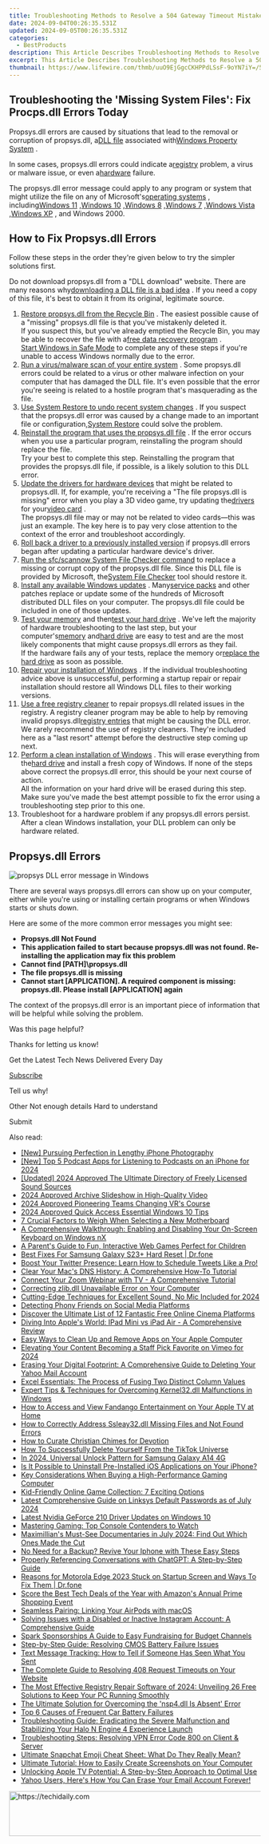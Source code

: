 ```yaml
---
title: Troubleshooting Methods to Resolve a 504 Gateway Timeout Mistake
date: 2024-09-04T00:26:35.531Z
updated: 2024-09-05T00:26:35.531Z
categories:
  - BestProducts
description: This Article Describes Troubleshooting Methods to Resolve a 504 Gateway Timeout Mistake
excerpt: This Article Describes Troubleshooting Methods to Resolve a 504 Gateway Timeout Mistake
thumbnail: https://www.lifewire.com/thmb/uuO9EjGgcCKHPPdLSsF-9oYN7iY=/540x405/filters:no_upscale():max_bytes(150000):strip_icc():format(webp)/504-gateway-timeout-error-explained-2622941-ce1b0e336ef84314b78836052a067090.png
---
```


## Troubleshooting the 'Missing System Files': Fix Procps.dll Errors Today
 Propsys.dll errors are caused by situations that lead to the removal or corruption of propsys.dll, a[DLL file](https://www.lifewire.com/what-is-a-dll-file-2625852) associated with[Windows Property System](https://learn.microsoft.com/en-us/windows/win32/api/%5Fproperties/) .

 In some cases, propsys.dll errors could indicate a[registry](https://www.lifewire.com/windows-registry-2625992) problem, a virus or malware issue, or even a[hardware](https://www.lifewire.com/computer-hardware-2625895) failure.

 The propsys.dll error message could apply to any program or system that might utilize the file on any of Microsoft's[operating systems](https://www.lifewire.com/operating-systems-2625912) , including[Windows 11](https://www.lifewire.com/windows-11-5188930) ,[Windows 10](https://www.lifewire.com/windows-10-2626217) ,[Windows 8](https://www.lifewire.com/windows-8-2626235) ,[Windows 7](https://www.lifewire.com/windows-7-2626265) ,[Windows Vista](https://www.lifewire.com/windows-vista-2626311) ,[Windows XP](https://www.lifewire.com/windows-xp-2626354) , and Windows 2000.

## How to Fix Propsys.dll Errors

 Follow these steps in the order they're given below to try the simpler solutions first.

 Do not download propsys.dll from a "DLL download" website. There are many reasons why[downloading a DLL file is a bad idea](https://www.lifewire.com/important-reasons-not-to-download-dll-files-2624455) . If you need a copy of this file, it's best to obtain it from its original, legitimate source.

1. [Restore propsys.dll from the Recycle Bin](https://www.lifewire.com/how-to-restore-deleted-files-from-the-recycle-bin-2624515) . The easiest possible cause of a "missing" propsys.dll file is that you've mistakenly deleted it.  
 If you suspect this, but you've already emptied the Recycle Bin, you may be able to recover the file with a[free data recovery program](https://www.lifewire.com/free-data-recovery-software-tools-2622893) .  
[Start Windows in Safe Mode](https://www.lifewire.com/how-do-i-start-windows-in-safe-mode-2624480) to complete any of these steps if you're unable to access Windows normally due to the error.
2. [Run a virus/malware scan of your entire system](https://www.lifewire.com/properly-scan-your-computer-for-viruses-and-other-malware-2624526) . Some propsys.dll errors could be related to a virus or other malware infection on your computer that has damaged the DLL file. It's even possible that the error you're seeing is related to a hostile program that's masquerading as the file.
3. [Use System Restore to undo recent system changes](https://www.lifewire.com/how-to-use-system-restore-in-windows-2626131) . If you suspect that the propsys.dll error was caused by a change made to an important file or configuration,[System Restore](https://www.lifewire.com/what-is-system-restore-2626022) could solve the problem.
4. [Reinstall the program that uses the propsys.dll file](https://www.lifewire.com/what-is-the-proper-way-to-reinstall-a-software-program-2624478) . If the error occurs when you use a particular program, reinstalling the program should replace the file.  
 Try your best to complete this step. Reinstalling the program that provides the propsys.dll file, if possible, is a likely solution to this DLL error.
5. [Update the drivers for hardware devices](https://www.lifewire.com/how-to-update-drivers-in-windows-2619214) that might be related to propsys.dll. If, for example, you're receiving a "The file propsys.dll is missing" error when you play a 3D video game, try updating the[drivers](https://www.lifewire.com/what-is-a-device-driver-2625796) for your[video card](https://www.lifewire.com/what-is-a-video-card-2618161) .  
 The propsys.dll file may or may not be related to video cards—this was just an example. The key here is to pay very close attention to the context of the error and troubleshoot accordingly.
6. [Roll back a driver to a previously installed version](https://www.lifewire.com/how-to-roll-back-a-driver-in-windows-2619217) if propsys.dll errors began after updating a particular hardware device's driver.
7. [Run the sfc/scannow System File Checker command](https://www.lifewire.com/how-to-use-sfc-scannow-to-repair-windows-system-files-2626161) to replace a missing or corrupt copy of the propsys.dll file. Since this DLL file is provided by Microsoft, the[System File Checker](https://www.lifewire.com/sfc-command-system-file-checker-2626020) tool should restore it.
8. [Install any available Windows updates](https://www.lifewire.com/how-to-check-for-install-windows-updates-2624596) . Many[service packs](https://www.lifewire.com/what-is-a-service-pack-2626010) and other patches replace or update some of the hundreds of Microsoft distributed DLL files on your computer. The propsys.dll file could be included in one of those updates.
9. [Test your memory](https://www.lifewire.com/free-memory-test-programs-2626178) and then[test your hard drive](https://www.lifewire.com/free-hard-drive-testing-programs-2626183) . We've left the majority of hardware troubleshooting to the last step, but your computer's[memory](https://www.lifewire.com/what-is-random-access-memory-ram-2618159) and[hard drive](https://www.lifewire.com/what-is-a-hard-disk-drive-2618152) are easy to test and are the most likely components that might cause propsys.dll errors as they fail.  
 If the hardware fails any of your tests, replace the memory or[replace the hard drive](https://www.lifewire.com/how-to-replace-a-hard-drive-2626200) as soon as possible.
10. [Repair your installation of Windows](https://www.lifewire.com/how-do-i-automatically-repair-windows-problems-2624907) . If the individual troubleshooting advice above is unsuccessful, performing a startup repair or repair installation should restore all Windows DLL files to their working versions.
11. [Use a free registry cleaner](https://www.lifewire.com/free-registry-cleaners-2626176) to repair propsys.dll related issues in the registry. A registry cleaner program may be able to help by removing invalid propsys.dll[registry entries](https://www.lifewire.com/what-is-a-registry-key-2625999) that might be causing the DLL error.  
 We rarely recommend the use of registry cleaners. They're included here as a "last resort" attempt before the destructive step coming up next.
12. [Perform a clean installation of Windows](https://www.lifewire.com/how-to-clean-install-windows-2624904) . This will erase everything from the[hard drive](https://www.lifewire.com/what-is-a-hard-disk-drive-2618152) and install a fresh copy of Windows. If none of the steps above correct the propsys.dll error, this should be your next course of action.  
 All the information on your hard drive will be erased during this step. Make sure you've made the best attempt possible to fix the error using a troubleshooting step prior to this one.
13. Troubleshoot for a hardware problem if any propsys.dll errors persist. After a clean Windows installation, your DLL problem can only be hardware related.

## Propsys.dll Errors

![propsys DLL error message in Windows](https://www.lifewire.com/thmb/azydO7i7OyBn-L6my-fadrGHLe8=/1500x0/filters:no_upscale():max_bytes(150000):strip_icc():format(webp)/propsys-dll-error-message-5aeb4dedba61770036a38da4.png)

 There are several ways propsys.dll errors can show up on your computer, either while you're using or installing certain programs or when Windows starts or shuts down.

 Here are some of the more common error messages you might see:

* **Propsys.dll Not Found**
* **This application failed to start because propsys.dll was not found. Re-installing the application may fix this problem**
* **Cannot find \[PATH\]\\propsys.dll**
* **The file propsys.dll is missing**
* **Cannot start \[APPLICATION\]. A required component is missing: propsys.dll. Please install \[APPLICATION\] again**

 The context of the propsys.dll error is an important piece of information that will be helpful while solving the problem.

Was this page helpful?

Thanks for letting us know!

 Get the Latest Tech News Delivered Every Day

[Subscribe](https://www.lifewire.com/#)

Tell us why!

 Other  Not enough details  Hard to understand

 Submit

<ins class="adsbygoogle"
     style="display:block"
     data-ad-format="autorelaxed"
     data-ad-client="ca-pub-7571918770474297"
     data-ad-slot="1223367746"></ins>



<ins class="adsbygoogle"
     style="display:block"
     data-ad-client="ca-pub-7571918770474297"
     data-ad-slot="8358498916"
     data-ad-format="auto"
     data-full-width-responsive="true"></ins>

<span class="atpl-alsoreadstyle">Also read:</span>
<div><ul>
<li><a href="https://extra-approaches.techidaily.com/new-pursuing-perfection-in-lengthy-iphone-photography/"><u>[New] Pursuing Perfection in Lengthy iPhone Photography</u></a></li>
<li><a href="https://fox-info.techidaily.com/new-top-5-podcast-apps-for-listening-to-podcasts-on-an-iphone-for-2024/"><u>[New] Top 5 Podcast Apps for Listening to Podcasts on an iPhone for 2024</u></a></li>
<li><a href="https://youtube-webster.techidaily.com/ed-2024-approved-the-ultimate-directory-of-freely-licensed-sound-sources/"><u>[Updated] 2024 Approved  The Ultimate Directory of Freely Licensed Sound Sources</u></a></li>
<li><a href="https://digital-screen-recording.techidaily.com/2024-approved-archive-slideshow-in-high-quality-video/"><u>2024 Approved  Archive Slideshow in High-Quality Video</u></a></li>
<li><a href="https://some-approaches.techidaily.com/2024-approved-pioneering-teams-changing-vrs-course/"><u>2024 Approved  Pioneering Teams Changing VR's Course</u></a></li>
<li><a href="https://extra-approaches.techidaily.com/2024-approved-quick-access-essential-windows-10-tips/"><u>2024 Approved  Quick Access  Essential Windows 10 Tips</u></a></li>
<li><a href="https://techno-recovery.techidaily.com/7-crucial-factors-to-weigh-when-selecting-a-new-motherboard/"><u>7 Crucial Factors to Weigh When Selecting a New Motherboard</u></a></li>
<li><a href="https://techno-recovery.techidaily.com/a-comprehensive-walkthrough-enabling-and-disabling-your-on-screen-keyboard-on-windows-nx/"><u>A Comprehensive Walkthrough: Enabling and Disabling Your On-Screen Keyboard on Windows nX</u></a></li>
<li><a href="https://techno-recovery.techidaily.com/a-parents-guide-to-fun-interactive-web-games-perfect-for-children/"><u>A Parent's Guide to Fun, Interactive Web Games Perfect for Children</u></a></li>
<li><a href="https://techidaily.com/best-fixes-for-samsung-galaxy-s23plus-hard-reset-drfone-by-drfone-reset-android-reset-android/"><u>Best Fixes For Samsung Galaxy S23+ Hard Reset | Dr.fone</u></a></li>
<li><a href="https://techno-recovery.techidaily.com/boost-your-twitter-presence-learn-how-to-schedule-tweets-like-a-pro/"><u>Boost Your Twitter Presence: Learn How to Schedule Tweets Like a Pro!</u></a></li>
<li><a href="https://techno-recovery.techidaily.com/clear-your-macs-dns-history-a-comprehensive-how-to-tutorial/"><u>Clear Your Mac's DNS History: A Comprehensive How-To Tutorial</u></a></li>
<li><a href="https://techno-recovery.techidaily.com/connect-your-zoom-webinar-with-tv-a-comprehensive-tutorial/"><u>Connect Your Zoom Webinar with TV - A Comprehensive Tutorial</u></a></li>
<li><a href="https://techno-recovery.techidaily.com/correcting-zlibdll-unavailable-error-on-your-computer/"><u>Correcting zlib.dll Unavailable Error on Your Computer</u></a></li>
<li><a href="https://youtube-docs.techidaily.com/ng-edge-techniques-for-excellent-sound-no-mic-included-for-2024/"><u>Cutting-Edge Techniques for Excellent Sound, No Mic Included for 2024</u></a></li>
<li><a href="https://techno-recovery.techidaily.com/detecting-phony-friends-on-social-media-platforms/"><u>Detecting Phony Friends on Social Media Platforms</u></a></li>
<li><a href="https://tech-renaissance.techidaily.com/discover-the-ultimate-list-of-12-fantastic-free-online-cinema-platforms/"><u>Discover the Ultimate List of 12 Fantastic Free Online Cinema Platforms</u></a></li>
<li><a href="https://techno-recovery.techidaily.com/diving-into-apples-world-ipad-mini-vs-ipad-air-a-comprehensive-review/"><u>Diving Into Apple's World: IPad Mini vs iPad Air - A Comprehensive Review</u></a></li>
<li><a href="https://techno-recovery.techidaily.com/easy-ways-to-clean-up-and-remove-apps-on-your-apple-computer/"><u>Easy Ways to Clean Up and Remove Apps on Your Apple Computer</u></a></li>
<li><a href="https://vimeo-videos.techidaily.com/elevating-your-content-becoming-a-staff-pick-favorite-on-vimeo-for-2024/"><u>Elevating Your Content  Becoming a Staff Pick Favorite on Vimeo for 2024</u></a></li>
<li><a href="https://techno-recovery.techidaily.com/1722869839318-erasing-your-digital-footprint-a-comprehensive-guide-to-deleting-your-yahoo-mail-account/"><u>Erasing Your Digital Footprint: A Comprehensive Guide to Deleting Your Yahoo Mail Account</u></a></li>
<li><a href="https://techno-recovery.techidaily.com/excel-essentials-the-process-of-fusing-two-distinct-column-values/"><u>Excel Essentials: The Process of Fusing Two Distinct Column Values</u></a></li>
<li><a href="https://techno-recovery.techidaily.com/expert-tips-and-techniques-for-overcoming-kernel32dll-malfunctions-in-windows/"><u>Expert Tips & Techniques for Overcoming Kernel32.dll Malfunctions in Windows</u></a></li>
<li><a href="https://techno-recovery.techidaily.com/how-to-access-and-view-fandango-entertainment-on-your-apple-tv-at-home/"><u>How to Access and View Fandango Entertainment on Your Apple TV at Home</u></a></li>
<li><a href="https://techno-recovery.techidaily.com/how-to-correctly-address-ssleay32dll-missing-files-and-not-found-errors/"><u>How to Correctly Address Ssleay32.dll Missing Files and Not Found Errors</u></a></li>
<li><a href="https://fox-access.techidaily.com/how-to-curate-christian-chimes-for-devotion/"><u>How to Curate Christian Chimes for Devotion</u></a></li>
<li><a href="https://techno-recovery.techidaily.com/how-to-successfully-delete-yourself-from-the-tiktok-universe/"><u>How To Successfully Delete Yourself From the TikTok Universe</u></a></li>
<li><a href="https://android-unlock.techidaily.com/in-2024-universal-unlock-pattern-for-samsung-galaxy-a14-4g-by-drfone-android/"><u>In 2024, Universal Unlock Pattern for Samsung Galaxy A14 4G</u></a></li>
<li><a href="https://techno-recovery.techidaily.com/is-it-possible-to-uninstall-pre-installed-ios-applications-on-your-iphone/"><u>Is It Possible to Uninstall Pre-Installed iOS Applications on Your iPhone?</u></a></li>
<li><a href="https://techno-recovery.techidaily.com/key-considerations-when-buying-a-high-performance-gaming-computer/"><u>Key Considerations When Buying a High-Performance Gaming Computer</u></a></li>
<li><a href="https://techno-recovery.techidaily.com/kid-friendly-online-game-collection-7-exciting-options/"><u>Kid-Friendly Online Game Collection: 7 Exciting Options</u></a></li>
<li><a href="https://techno-recovery.techidaily.com/latest-comprehensive-guide-on-linksys-default-passwords-as-of-july-2024/"><u>Latest Comprehensive Guide on Linksys Default Passwords as of July 2024</u></a></li>
<li><a href="https://win-dash.techidaily.com/latest-nvidia-geforce-210-driver-updates-on-windows-10/"><u>Latest Nvidia GeForce 210 Driver Updates on Windows 10</u></a></li>
<li><a href="https://techno-recovery.techidaily.com/mastering-gaming-top-console-contenders-to-watch/"><u>Mastering Gaming: Top Console Contenders to Watch</u></a></li>
<li><a href="https://techno-recovery.techidaily.com/maximillians-must-see-documentaries-in-july-2024-find-out-which-ones-made-the-cut/"><u>Maximillian's Must-See Documentaries in July 2024: Find Out Which Ones Made the Cut</u></a></li>
<li><a href="https://data-safeguard.techidaily.com/no-need-for-a-backup-revive-your-iphone-with-these-easy-steps/"><u>No Need for a Backup? Revive Your Iphone with These Easy Steps</u></a></li>
<li><a href="https://techno-recovery.techidaily.com/properly-referencing-conversations-with-chatgpt-a-step-by-step-guide/"><u>Properly Referencing Conversations with ChatGPT: A Step-by-Step Guide</u></a></li>
<li><a href="https://fix-guide.techidaily.com/reasons-for-motorola-edge-2023-stuck-on-startup-screen-and-ways-to-fix-them-drfone-by-drfone-fix-android-problems-fix-android-problems/"><u>Reasons for Motorola Edge 2023 Stuck on Startup Screen and Ways To Fix Them | Dr.fone</u></a></li>
<li><a href="https://techno-recovery.techidaily.com/score-the-best-tech-deals-of-the-year-with-amazons-annual-prime-shopping-event/"><u>Score the Best Tech Deals of the Year with Amazon's Annual Prime Shopping Event</u></a></li>
<li><a href="https://techno-recovery.techidaily.com/seamless-pairing-linking-your-airpods-with-macos/"><u>Seamless Pairing: Linking Your AirPods with macOS</u></a></li>
<li><a href="https://techno-recovery.techidaily.com/solving-issues-with-a-disabled-or-inactive-instagram-account-a-comprehensive-guide/"><u>Solving Issues with a Disabled or Inactive Instagram Account: A Comprehensive Guide</u></a></li>
<li><a href="https://youtube-sure.techidaily.com/-sponsorships-a-guide-to-easy-fundraising-for-budget-channels/"><u>Spark Sponsorships  A Guide to Easy Fundraising for Budget Channels</u></a></li>
<li><a href="https://techno-recovery.techidaily.com/step-by-step-guide-resolving-cmos-battery-failure-issues/"><u>Step-by-Step Guide: Resolving CMOS Battery Failure Issues</u></a></li>
<li><a href="https://techno-recovery.techidaily.com/text-message-tracking-how-to-tell-if-someone-has-seen-what-you-sent/"><u>Text Message Tracking: How to Tell if Someone Has Seen What You Sent</u></a></li>
<li><a href="https://techno-recovery.techidaily.com/the-complete-guide-to-resolving-408-request-timeouts-on-your-website/"><u>The Complete Guide to Resolving 408 Request Timeouts on Your Website</u></a></li>
<li><a href="https://techno-recovery.techidaily.com/the-most-effective-registry-repair-software-of-2024-unveiling-26-free-solutions-to-keep-your-pc-running-smoothly/"><u>The Most Effective Registry Repair Software of 2024: Unveiling 26 Free Solutions to Keep Your PC Running Smoothly</u></a></li>
<li><a href="https://techno-recovery.techidaily.com/the-ultimate-solution-for-overcoming-the-nsp4dll-is-absent-error/"><u>The Ultimate Solution for Overcoming the 'nsp4.dll Is Absent' Error</u></a></li>
<li><a href="https://techno-recovery.techidaily.com/top-6-causes-of-frequent-car-battery-failures/"><u>Top 6 Causes of Frequent Car Battery Failures</u></a></li>
<li><a href="https://win-howtos.techidaily.com/troubleshooting-guide-eradicating-the-severe-malfunction-and-stabilizing-your-halo-n-engine-4-experience-launch/"><u>Troubleshooting Guide: Eradicating the Severe Malfunction and Stabilizing Your Halo N Engine 4 Experience Launch</u></a></li>
<li><a href="https://techno-recovery.techidaily.com/troubleshooting-steps-resolving-vpn-error-code-800-on-client-and-server/"><u>Troubleshooting Steps: Resolving VPN Error Code 800 on Client & Server</u></a></li>
<li><a href="https://techno-recovery.techidaily.com/ultimate-snapchat-emoji-cheat-sheet-what-do-they-really-mean/"><u>Ultimate Snapchat Emoji Cheat Sheet: What Do They Really Mean?</u></a></li>
<li><a href="https://techno-recovery.techidaily.com/ultimate-tutorial-how-to-easily-create-screenshots-on-your-computer/"><u>Ultimate Tutorial: How to Easily Create Screenshots on Your Computer</u></a></li>
<li><a href="https://techno-recovery.techidaily.com/unlocking-apple-tv-potential-a-step-by-step-approach-to-optimal-use/"><u>Unlocking Apple TV Potential: A Step-by-Step Approach to Optimal Use</u></a></li>
<li><a href="https://techno-recovery.techidaily.com/1722886308949-yahoo-users-heres-how-you-can-erase-your-email-account-forever/"><u>Yahoo Users, Here's How You Can Erase Your Email Account Forever!</u></a></li>
</ul></div>

<!-- affiliate ads begin -->
<a href="https://imp.i357552.net/c/5597632/947746/11832" target="_top" id="947746">
  <img src="//a.impactradius-go.com/display-ad/11832-947746" border="0" alt="https://techidaily.com" width="728" height="90"/>
</a>
<img height="0" width="0" src="https://imp.i357552.net/i/5597632/947746/11832" style="position:absolute;visibility:hidden;" border="0" />
<!-- affiliate ads end -->